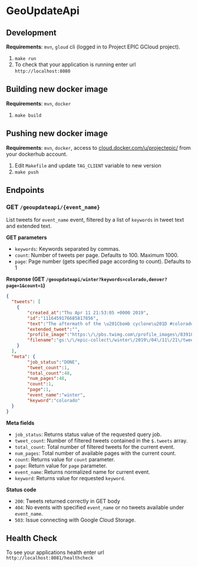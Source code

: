 # GeoUpdateApi

## Development

**Requirements**: `mvn`, `gloud` cli (logged in to Project EPIC GCloud project).


1. `make run`
1. To check that your application is running enter url `http://localhost:8080`



## Building new docker image

**Requirements**: `mvn`, `docker`

1. `make build`


## Pushing new docker image

**Requirements**: `mvn`, `docker`, access to [cloud.docker.com/u/projectepic/](https://cloud.docker.com/u/projectepic/) from your dockerhub account.

1. Edit `Makefile` and update `TAG_CLIENT` variable to new version
1. `make push`


## Endpoints

### GET `/geoupdateapi/{event_name}`

List tweets for `event_name` event, filtered by a list of `keywords` in tweet text and extended text.

**GET parameters**
- `keywords`: Keywords separated by commas.
- `count`: Number of tweets per page. Defaults to 100. Maximum 1000.
- `page`: Page number (gets specified page according to count). Defaults to 1

**Response (GET `/geoupdateapi/winter?keywords=colorado,denver?page=1&count=1`)**
```json
{
  "tweets": [
    {
        "created_at":"Thu Apr 11 21:53:05 +0000 2019",
        "id":"1116459176685817856",
        "text":"The aftermath of the \u201Cbomb cyclone\u201D #colorado #spring �� @ Lakewood, Colorado https:\/\/t.co\/o4n57Bdof8",
        "extended_tweet":"",
        "profile_image":"https:\/\/pbs.twimg.com\/profile_images\/839185612984860672\/6KxqCaJG_normal.jpg",
        "filename":"gs:\/\/epic-collect\/winter\/2019\/04\/11\/21\/tweet-1555020000027-590.json.gz"
    }
  ],
  "meta": {
        "job_status":"DONE",
        "tweet_count":1,
        "total_count":48,
        "num_pages":48,  
        "count":1,   
        "page":1,
        "event_name":"winter",
        "keyword":"colorado"
  }
}
```
**Meta fields**

- `job_status`: Returns status value of the requested query job.
- `tweet_count`: Number of filtered tweets contained in the `$.tweets` array.
- `total_count`: Total number of filtered tweets for the current event.
- `num_pages`: Total number of available pages with the current count.
- `count`: Returns value for `count` parameter.
- `page`: Return value for `page` parameter.
- `event_name`: Returns normalized name for current event.
- `keyword`: Returns value for requested `keyword`.

**Status code**

- `200`: Tweets returned correctly in GET body
- `404`: No events with specified `event_name` or no tweets available under `event_name`.
- `503`: Issue connecting with Google Cloud Storage.


## Health Check

To see your applications health enter url `http://localhost:8081/healthcheck`


